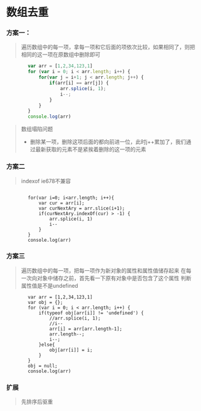 
# 数组去重
### 方案一：
> 遍历数组中的每一项，拿每一项和它后面的项依次比较，如果相同了，则把相同的这一项在原数组中删除即可
```javascript
		var arr = [1,2,34,123,1]
		for (var i = 0; i < arr.length; i++) {
			for(var j = i+1; j < arr.length; j++) {
				if(arr[i] == arr[j]) {
					arr.splice(i, 1);
					i--;
				}
			}
		}
		console.log(arr)
```
> 数组塌陷问题
>  + 删除某一项，删除这项后面的都向前进一位，此时j++累加了，我们通过最新获取的元素不是紧挨着删除的这一项的元素

### 方案二
> indexof ie678不兼容
```
	
		for(var i=0; i<arr.length; i++){
			var cur = arr[i];
			var curNextAry = arr.slice(i+1);
			if(curNextAry.indexOf(cur) > -1) {
				arr.splice(i, 1)
				i--
			}
		}
		console.log(arr)
```

### 方案三
> 遍历数组中的每一项，把每一项作为新对象的属性和属性值储存起来
> 在每一次向对象中储存之前，首先看一下原有对象中是否包含了这个属性
> 判断属性值是不是undefined
```
		var arr = [1,2,34,123,1]
		var obj = {};
		for (var i = 0; i < arr.length; i++) {
			if(typeof obj[arr[i]] != 'undefined') {
				//arr.splice(i, 1);
				//i--
				arr[i] = arr[arr.length-1];
				arr.length--;
				i--;
			}else{
				obj[arr[i]] = i;
			}
		}
		obj = null;
		console.log(arr)
```

### 扩展
> 先排序后驱重